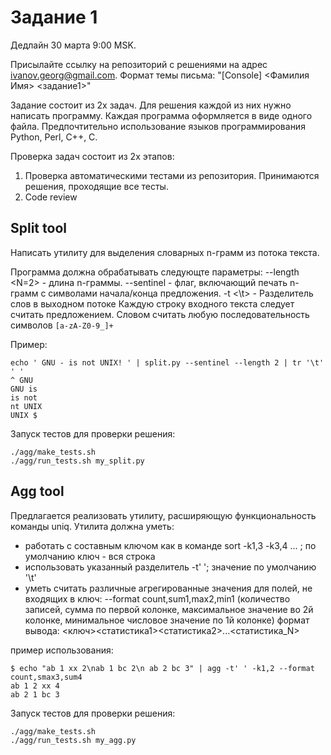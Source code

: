 # Задание 1

Дедлайн 30 марта 9:00 MSK.

Присылайте ссылку на репозиторий с решениями на адрес ivanov.georg@gmail.com.
Формат темы письма: "[Console] <Фамилия Имя> <задание1>"

Задание состоит из 2х задач. Для решения каждой из них нужно написать программу. Каждая программа оформляется в виде одного файла.
Предпочтительно использование языков программирования Python, Perl, C++, C.

Проверка задач состоит из 2х этапов:
1. Проверка автоматическими тестами из репозитория. Принимаются решения, проходящие все тесты.
2. Code review


## Split tool
Написать утилиту для выделения словарных n-грамм из потока текста.

Программа должна обрабатывать следующте параметры:
--length <N=2>  -  длина n-граммы.
--sentinel  -  флаг, включающий печать n-грамм с символами начала/конца предложения.
-t <\t> - Разделитель слов в выходном потоке
Каждую строку входного текста следует считать предложением. 
Словом считать любую последовательность символов ```[a-zA-Z0-9_]+```

Пример:
```
echo ' GNU - is not UNIX! ' | split.py --sentinel --length 2 | tr '\t' ' '
^ GNU
GNU is
is not
nt UNIX
UNIX $
```

Запуск тестов для проверки решения:
```
./agg/make_tests.sh
./agg/run_tests.sh my_split.py
```

## Agg tool
Предлагается реализовать утилиту, расширяющую функциональность команды uniq.
Утилита должна уметь:
* работать с составным ключом как в команде sort -k1,3 -k3,4 ... ; по умолчанию ключ - вся строка
* использовать указанный разделитель -t' '; значение по умолчанию '\t'
* уметь считать различные агрегированные значения для полей, не входящих в ключ: --format count,sum1,max2,min1 (количество записей, сумма по первой колонке, максимальное значение во 2й колонке, минимальное числовое значение по 1й колонке)
формат вывода: <ключ><статистика1><статистика2>...<статистика_N>

пример использования:
```
$ echo "ab 1 xx 2\nab 1 bc 2\n ab 2 bc 3" | agg -t' ' -k1,2 --format count,smax3,sum4
ab 1 2 xx 4
ab 2 1 bc 3
```

Запуск тестов для проверки решения:
```
./agg/make_tests.sh
./agg/run_tests.sh my_agg.py
```
